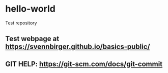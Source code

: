 # hello-world
Test repository

## Test webpage at https://svennbirger.github.io/basics-public/

## GIT HELP: https://git-scm.com/docs/git-commit
